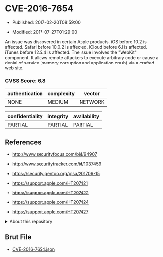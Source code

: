 # CVE-2016-7654

- Published: 2017-02-20T08:59:00

- Modified: 2017-07-27T01:29:00

An issue was discovered in certain Apple products. iOS before 10.2 is affected. Safari before 10.0.2 is affected. iCloud before 6.1 is affected. iTunes before 12.5.4 is affected. The issue involves the "WebKit" component. It allows remote attackers to execute arbitrary code or cause a denial of service (memory corruption and application crash) via a crafted web site.

### CVSS Score: **6.8**

| authentication | complexity | vector |
| --- | --- | --- |
| NONE | MEDIUM | NETWORK |

| confidentiality | integrity | availability |
| --- | --- | --- |
| PARTIAL | PARTIAL | PARTIAL |

## References

* http://www.securityfocus.com/bid/94907

* http://www.securitytracker.com/id/1037459

* https://security.gentoo.org/glsa/201706-15

* https://support.apple.com/HT207421

* https://support.apple.com/HT207422

* https://support.apple.com/HT207424

* https://support.apple.com/HT207427

<details>
<summary>About this repository</summary> 

  This repository is part of the project [Live Hack CVE](https://github.com/Live-Hack-CVE). Main website can be found [www.live-hack.org](https://www.live-hack.org) 
  
  Made by [Sn0wAlice](https://github.com/Sn0wAlice) for the people that care about security and need to have a feed of the latest CVEs. Hope you enjoy it, don't forget to star the repo and follow me on [Twitter](https://twitter.com/Sn0wAlice) and [Github](https://github.com/Sn0wAlice). And that is my [personnal website](https://www.alice-snow.me/)

  - [Home Page](https://github.com/Live-Hack-CVE)
  - [Framework](https://github.com/Live-Hack-CVE/cve-framework)
  - [CVE database](https://github.com/Live-Hack-CVE/full_database)
  - [Changelog](https://github.com/Live-Hack-CVE/Changelog)
</details>

## Brut File

* [CVE-2016-7654.json](https://raw.githubusercontent.com/Live-Hack-CVE/full_database/main/cves/2016/CVE-2016-7654.json)

